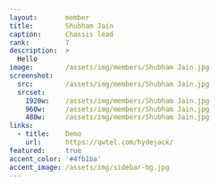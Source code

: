 ```yaml
---
layout:       member
title:        Shubham Jain
caption:      Chassis lead
rank:         7
description:  >
  Hello
image:        /assets/img/members/Shubham Jain.jpg
screenshot:
  src:        /assets/img/members/Shubham Jain.jpg
  srcset:
    1920w:    /assets/img/members/Shubham Jain.jpg
    960w:     /assets/img/members/Shubham Jain.jpg
    480w:     /assets/img/members/Shubham Jain.jpg
links:
  - title:    Demo
    url:      https://qwtel.com/hydejack/
featured:     true
accent_color: '#4fb1ba'
accent_image: /assets/img/sidebar-bg.jpg
---
```

